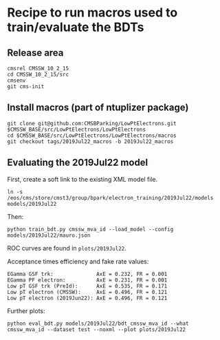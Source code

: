 # Recipe to run macros used to train/evaluate the BDTs 

## Release area

```
cmsrel CMSSW_10_2_15
cd CMSSW_10_2_15/src
cmsenv
git cms-init
```

## Install macros (part of ntuplizer package)

```
git clone git@github.com:CMSBParking/LowPtElectrons.git $CMSSW_BASE/src/LowPtElectrons/LowPtElectrons
cd $CMSSW_BASE/src/LowPtElectrons/LowPtElectrons/macros
git checkout tags/2019Jul22_macros -b 2019Jul22_macros
```

## Evaluating the 2019Jul22 model

First, create a soft link to the existing XML model file.

```
ln -s /eos/cms/store/cmst3/group/bpark/electron_training/2019Jul22/models models/2019Jul22
```

Then:

```
python train_bdt.py cmssw_mva_id --load_model --config models/2019Jul22/mauro.json
```

ROC curves are found in ```plots/2019Jul22```. 

Acceptance times efficiency and fake rate values:

```
EGamma GSF trk:              AxE = 0.232, FR = 0.001
EGamma PF electron:          AxE = 0.231, FR = 0.001
Low pT GSF trk (PreId):      AxE = 0.535, FR = 0.171
Low pT electron (CMSSW):     AxE = 0.496, FR = 0.121
Low pT electron (2019Jun22): AxE = 0.496, FR = 0.121
```

Further plots:

```
python eval_bdt.py models/2019Jul22/bdt_cmssw_mva_id --what cmssw_mva_id --dataset test --noxml --plot plots/2019Jul22
```
